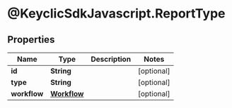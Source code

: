 # @KeyclicSdkJavascript.ReportType

## Properties
Name | Type | Description | Notes
------------ | ------------- | ------------- | -------------
**id** | **String** |  | [optional] 
**type** | **String** |  | [optional] 
**workflow** | [**Workflow**](Workflow.md) |  | [optional] 


